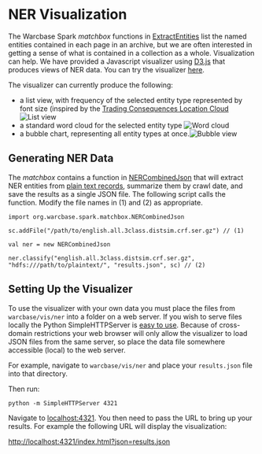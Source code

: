 # NER Visualization

The Warcbase Spark _matchbox_ functions in [ExtractEntities](https://github.com/lintool/warcbase/wiki/Spark-Named-Entity-Recognition) list the named entities contained in each page in an archive, but we are often interested in getting a sense of what is contained in a collection as a whole. Visualization can help. We have provided a Javascript visualizer using [D3.js](http://d3js.org/) that produces views of NER data. You can try the visualizer [here](http://jrwiebe.github.io/WAHR/nervis/).

The visualizer can currently produce the following:
* a list view, with frequency of the selected entity type represented by font size (inspired by the [Trading Consequences Location Cloud](http://tcqdev.edina.ac.uk/vis/locationCloud/index.php?com=Sugar) 
![List view](http://jrwiebe.github.io/WAHR/nervis/screenshots/listview.png)
* a standard word cloud for the selected entity type ![Word cloud](http://jrwiebe.github.io/WAHR/nervis/screenshots/wordcloud.png)
* a bubble chart, representing all entity types at once.![Bubble view](http://jrwiebe.github.io/WAHR/nervis/screenshots/bubbleview.png)

## Generating NER Data
The _matchbox_ contains a function in [NERCombinedJson](https://github.com/lintool/warcbase/blob/master/src/main/scala/org/warcbase/spark/matchbox/NERCombinedJson.scala) that will extract NER entities from [plain text records](./Spark-Extracting-Domain-Level-Plain-Text/), summarize them by crawl date, and save the results as a single JSON file. The following script calls the function. Modify the file names in (1) and (2) as appropriate.

```
import org.warcbase.spark.matchbox.NERCombinedJson

sc.addFile("/path/to/english.all.3class.distsim.crf.ser.gz") // (1)

val ner = new NERCombinedJson

ner.classify("english.all.3class.distsim.crf.ser.gz", "hdfs:///path/to/plaintext/", "results.json", sc) // (2)
```

## Setting Up the Visualizer
To use the visualizer with your own data you must place the files from `warcbase/vis/ner` into a folder on a web server. If you wish to serve files locally the Python SimpleHTTPServer is [easy to use](http://www.pythonforbeginners.com/modules-in-python/how-to-use-simplehttpserver/). Because of cross-domain restrictions your web browser will only allow the visualizer to load JSON files from the same server, so place the data file somewhere accessible (local) to the web server.

For example, navigate to `warcbase/vis/ner` and place your `results.json` file into that directory. 

Then run:

```
python -m SimpleHTTPServer 4321
```

Navigate to [localhost:4321](http://localhost:4321). You then need to pass the URL to bring up your results. For example the following URL will display the visualization:

<http://localhost:4321/index.html?json=results.json>
